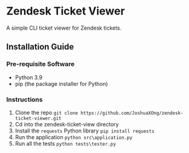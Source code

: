 # Zendesk Ticket Viewer
A simple CLI ticket viewer for Zendesk tickets.

## Installation Guide

### Pre-requisite Software
- Python 3.9
- pip (the package installer for Python)

### Instructions
1. Clone the repo
```git clone https://github.com/JoshuaXOng/zendesk-ticket-viewer.git```
2. Cd into the zendesk-ticket-view directory
3. Install the ```requests``` Python library
```pip install requests```
4. Run the application
```python src\application.py```
5. Run all the tests
```python tests\tester.py```
